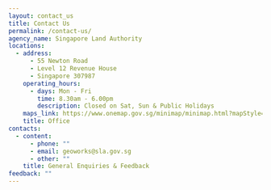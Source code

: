 ```yaml
---
layout: contact_us
title: Contact Us
permalink: /contact-us/
agency_name: Singapore Land Authority
locations:
  - address:
      - 55 Newton Road
      - Level 12 Revenue House
      - Singapore 307987
    operating_hours:
      - days: Mon - Fri
        time: 8.30am - 6.00pm
        description: Closed on Sat, Sun & Public Holidays
    maps_link: https://www.onemap.gov.sg/minimap/minimap.html?mapStyle=Default&zoomLevel=15&latLng=1.31951800264427,103.842154838338&ewt=JTNDcCUzRSUzQ3N0cm9uZyUzRVNpbmdhcG9yZSUyMExhbmQlMjBBdXRob3JpdHklM0MlMkZzdHJvbmclM0UlM0MlMkZwJTNFJTBBJTNDcCUzRTU1JTIwTmV3dG9uJTIwUm9hZCUzQyUyRnAlM0UlMEElM0NwJTNFTGV2ZWwlMjAxMiUyMFJldmVudWUlMjBIb3VzZSUzQyUyRnAlM0UlMEElM0NwJTNFU2luZ2Fwb3JlJTIwMzA3OTg3JTNDJTJGcCUzRQ==&popupWidth=200
    title: Office
contacts:
  - content:
      - phone: ""
      - email: geoworks@sla.gov.sg
      - other: ""
    title: General Enquiries & Feedback
feedback: ""
---
```

